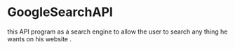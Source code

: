 # GoogleSearchAPI
this API program as a search engine to allow the user to search any thing he wants on his website .
